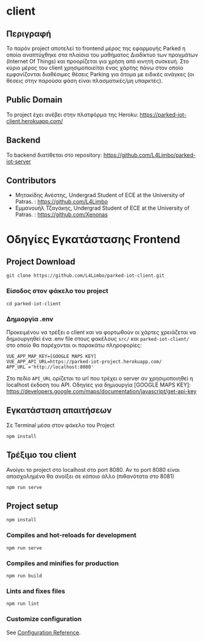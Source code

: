 # client
## Περιγραφή 
Το παρόν project αποτελεί το frontend μέρος της εφαρμογής Parked η οποία αναπτύχθηκε στα πλαίσια του μαθήματος Διαδίκτυο των πραγμάτων (Internet Of Things) και προορίζεται για χρήση από κινητή συσκευή.
Στο κύριο μέρος του client χρησιμοποιείται ένας χάρτης πάνω στον οποίο εμφανίζονται διαθέσιμες θέσεις Parking για άτομα με ειδικές ανάγκες (οι θέσεις στην παρούσα φάση είναι πλασματικές/μη υπαρκτές).

## Public Domain
Το project έχει ανέβει στην πλατφόρμα της Heroku: https://parked-iot-client.herokuapp.com/

## Backend
Το backend διατίθεται στο repository: https://github.com/L4Limbo/parked-iot-server

## Contributors
* Μητακίδης Ανέστης, Undergrad Student of ECE at the University of Patras. : https://github.com/L4Limbo
* Εμμανουήλ Τζαγάκης, Undergrad Student of ECE at the University of Patras. : https://github.com/Xenonas

# Οδηγίες Εγκατάστασης Frontend
## Project Download
```
git clone https://github.com/L4Limbo/parked-iot-client.git
```
### Είσοδος στον φάκελο του project 
```
cd parked-iot-client
```

### Δημιοργία .env
Προκειμένου να τρέξει o client και να φορτωθούν οι χάρτες χρειάζεται να δημιουργηθεί ένα .env file στους φακέλους ```src/``` και ```parked-iot-client/``` στο οποίο θα παρέχονται οι παρακάτω πληροφορίες:
```
VUE_APP_MAP_KEY=[GOOGLE MAPS KEY]
VUE_APP_API_URL=https://parked-iot-project.herokuapp.com/
APP_URL ='http://localhost:8080'
```
Στο πεδίο ```API_URL``` ορίζεται το url που τρέχει ο server αν χρησιμοποιηθεί η localhost έκδοση του API. 
Οδηγίες για δημιουργία [GOOGLE MAPS KEY]: https://developers.google.com/maps/documentation/javascript/get-api-key

## Εγκατάσταση απαιτήσεων
Σε Terminal μέσα στον φάκελο του Project
```
npm install 
```
## Τρέξιμο του client
Ανοίγει το project στο localhost στο port 8080.
Αν το port 8080 είναι απασχολημένο θα ανοίξει σε κάποιο άλλο (πιθανότατα στο 8081)
```
npm run serve
```

## Project setup
```
npm install
```

### Compiles and hot-reloads for development
```
npm run serve
```

### Compiles and minifies for production
```
npm run build
```

### Lints and fixes files
```
npm run lint
```

### Customize configuration
See [Configuration Reference](https://cli.vuejs.org/config/).